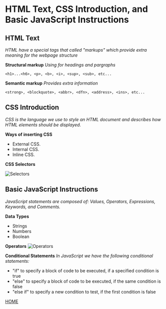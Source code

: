 # **HTML Text, CSS Introduction, and Basic JavaScript Instructions**

## **HTML Text**
*HTML have a special tags that called "markups" which provide extra meaning for the webpage structure*

**Structural markup**
*Using for headings and pargraphs*
```
<h1>...<h6>, <p>, <b>, <i>, <sup>, <sub>, etc...
```
**Semantic markup**
*Provides extra information*
```
<strong>, <blockquote>, <abbr>, <dfn>, <address>, <ins>, etc...
```

## **CSS Introduction**
*CSS is the language we use to style an HTML document and describes how HTML elements should be displayed.*

**Ways of inserting CSS**
* External CSS.
* Internal CSS.
* Inline CSS.

**CSS Selectors**

![Selectors](https://cf.ppt-online.org/files/slide/k/Kbp3XcismqFREgGuz9OBIWY1vDx6MwHVeZQjC5/slide-8.jpg)



## **Basic JavaScript Instructions**

*JavaScript statements are composed of:
Values, Operators, Expressions, Keywords, and Comments.*

**Data Types**
 * Strings
 * Numbers
 * Boolean

**Operators**
![Operators](https://i.pinimg.com/originals/13/09/cb/1309cb725dea3e859a873607dd298d00.png)


**Conditional Statements**
*In JavaScript we have the following conditional statements:*
* "if" to specify a block of code to be executed, if a specified condition is true
* "else" to specify a block of code to be executed, if the same condition is false
* "else if" to specify a new condition to test, if the first condition is false


[HOME](https://malkhaleel88.github.io/reading-notes)